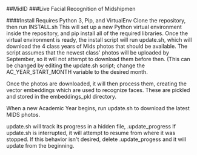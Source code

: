 ##MidID
###Live Facial Recognition of Midshipmen

####Install
Requires Python 3, Pip, and VirtualEnv
Clone the repository, then run INSTALL.sh
This will set up a new Python virtual environment inside the repository, and pip install all of the required libraries. Once the virtual environment is ready, the install script will run update.sh, which will download the 4 class years of Mids photos that should be available. The script assumes that the newest class' photos will be uploaded by September, so it will not attempt to download them before then. (This can be changed by editing the update.sh script; change the AC_YEAR_START_MONTH variable to the desired month.

Once the photos are downloaded, it will then process them, creating the vector embeddings which are used to recognize faces. These are pickled and stored in the embeddings_pkl directory. 

When a new Academic Year begins, run update.sh to download the latest MIDS photos.

update.sh will track its progress in a hidden file, .update_progress
If update.sh is interrupted, it will attempt to resume from where it was stopped. If this behavior isn't desired, delete .update_progess and it will update from the beginning.
